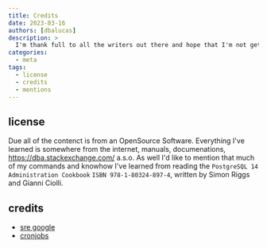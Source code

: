 ```yaml
---
title: Credits
date: 2023-03-16
authors: [dbalucas]
description: >
  I'm thank full to all the writers out there and hope that I'm not getting troubles with mentioning the greatnes of all the other techs and peoples out there... In case of issues please reach out to me... I'm just starting this.
categories:
  - meta
tags:
  - license
  - credits
  - mentions
---
```


## license

Due all of the contenct is from an OpenSource Software. Everything I've learned is somewhere from the internet, manuals, documenations, https://dba.stackexchange.com/ a.s.o.
As well I'd like to mention that much of my commands and knowhow I've learned from reading the `PostgreSQL 14 Administration Cookbook` `ISBN 978-1-80324-897-4`, written by Simon Riggs and Gianni Ciolli.

## credits

- [sre google](https://sre.google/books/)
- [cronjobs](./knowledgebase/LINUX/cron.md/#credits)
